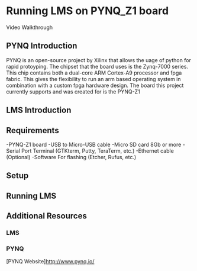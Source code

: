 # Running LMS on PYNQ_Z1 board

Video Walkthrough

## PYNQ Introduction
PYNQ is an open-source project by Xilinx that allows the uage of python for rapid protoyping. The chipset that the board uses is the Zynq-7000 series. This chip contains both a dual-core ARM Cortex-A9 processor and fpga fabric. This gives the flexibility to run an arm based operating system in combination with a custom fpga hardware design. The board this project currently supports and was created for is the PYNQ-Z1

## LMS Introduction

## Requirements
-PYNQ-Z1 board
-USB to Micro-USB cable
-Micro SD card 8Gb or more
-Serial Port Terminal (GTKterm, Putty, TeraTerm, etc.)
-Ethernet cable (Optional)
-Software For flashing (Etcher, Rufus, etc.)

## Setup

## Running LMS

## Additional Resources
### LMS

### PYNQ
[PYNQ Website]http://www.pynq.io/

